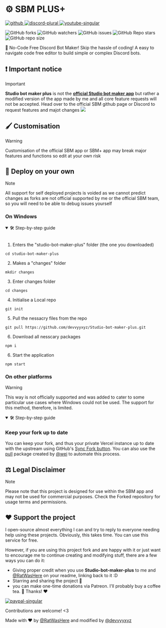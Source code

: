 # ⚙️ SBM PLUS+

<a href="https://github.com/RatWasHere/Studio-Bot-Maker" rel="noopener nofollow ugc">
<img src="https://wsrv.nl/?url=https%3A%2F%2Fcdn.jsdelivr.net%2Fnpm%2F%40intergrav%2Fdevins-badges%403%2Fassets%2Fcompact%2Favailable%2Fgithub_vector.svg&amp;n=-1" alt="github">
</a>

<a href="https://discord.gg/2Ss44CZdvv" rel="noopener nofollow ugc">
<img src="https://wsrv.nl/?url=https%3A%2F%2Fcdn.jsdelivr.net%2Fnpm%2F%40intergrav%2Fdevins-badges%403%2Fassets%2Fcompact%2Fsocial%2Fdiscord-plural_vector.svg&amp;n=-1" alt="discord-plural">
</a>

<a href="https://www.youtube.com/devvyyxyz?sub_confirmation=1" rel="noopener nofollow ugc">
<img src="https://wsrv.nl/?url=https%3A%2F%2Fcdn.jsdelivr.net%2Fnpm%2F%40intergrav%2Fdevins-badges%403%2Fassets%2Fcompact%2Fsocial%2Fyoutube-singular_vector.svg&amp;n=-1" alt="youtube-singular">
</a>

![GitHub forks](https://img.shields.io/github/forks/devvyyxyz/Studio-bot-maker-plus)
![GitHub watchers](https://img.shields.io/github/watchers/devvyyxyz/Studio-bot-maker-plus)
![GitHub issues](https://img.shields.io/github/issues-raw/devvyyxyz/Studio-bot-maker-plus)
![GitHub Repo stars](https://img.shields.io/github/stars/devvyyxyz/Studio-bot-maker-plus)
![GitHub repo size](https://img.shields.io/github/repo-size/devvyyxyz/Studio-bot-maker-plus)




🐛 No-Code Free Discord Bot Maker!
Skip the hassle of coding! A easy to navigate code free editor to build simple or complex Discord bots.

## ❗ Important notice
> [!IMPORTANT]
> **Studio bot maker plus** is not the [**official Studio bot maker app**](https://github.com/RatWasHere/Studio-Bot-Maker) but rather a modified version of the app made by me and all core feature requests will not be accepted. Head over to the official SBM github page or Discord to request features and majot changes
![](https://user-images.githubusercontent.com/100881234/259800754-871bf50f-fb8a-44c8-bda2-ac8523f8b87a.png)


## 🖌️ Customisation
> [!WARNING]
> Customisation of the official SBM app or SBM+ app may break major features and functions so edit at your own risk

## 🔨 Deploy on your own
> [!NOTE]
> All support for self deployed projects is voided as we cannot predict changes as forks are not official supported by me or the official SBM team, so you will need to be able to debug issues yourself
### On Windows

<details open>
<summary>🛠️ Step-by-step guide</summary>
  <br>
  
  1. Enters the "studio-bot-maker-plus" folder (the one you downloaded)
  ```
  cd studio-bot-maker-plus
  ```
  
  2. Makes a "changes" folder
  ```
  mkdir changes
  ```

  3. Enter changes folder
  ```
  cd changes
  ```

  4. Initialise a Local repo
  ```
  git init
  ```

  5. Pull the nessacry files from the repo
  ```
  git pull https://github.com/devvyyxyz/Studio-bot-maker-plus.git
  ```

  6. Download all nesscary packages
  ```
  npm i
  ```

  6. Start the application
  ```
  npm start
  ```
</details>

### On other platforms
> [!WARNING]
> This way is not officially supported and was added to cater to some particular use cases where Windows could not be used. The support for this method, therefore, is limited.

<details open>
<summary>🛠️ Step-by-step guide</summary>
</details>

### Keep your fork up to date
You can keep your fork, and thus your private Vercel instance up to date with the upstream using GitHub's [Sync Fork button](https://docs.github.com/en/pull-requests/collaborating-with-pull-requests/working-with-forks/syncing-a-fork). You can also use the [pull](https://github.com/wei/pull) package created by [@wei](https://github.com/wei) to automate this process.


## ⚖️ Legal Disclaimer
> [!NOTE]
> Please note that this project is designed for use within the SBM app and may not be used for commercial purposes. Check the Forked repository for usage terms and permissions.

## ♥️ Support the project 
I open-source almost everything I can and try to reply to everyone needing help using these projects. Obviously, this takes time. You can use this service for free.

However, if you are using this project fork and are happy with it or just want to encourage me to continue creating and modifying stuff, there are a few ways you can do it:

- Giving proper credit when you use **Studio-bot-maker-plus** to me and [@RatWasHere](https://github.com/RatWasHere) on your readme, linking back to it :D
- Starring and sharing the project 🚀
- you can make one-time donations via Patreon. I'll probably buy a coffee tea. 🍵
Thanks! ❤️

<a href="https://www.patreon.com/devvyyxyz" rel="noopener nofollow ugc">
<img src="https://wsrv.nl/?url=https%3A%2F%2Fcdn.jsdelivr.net%2Fnpm%2F%40intergrav%2Fdevins-badges%403%2Fassets%2Fcompact%2Fdonate%2Fpatreon-singular_vector.svg&amp;n=-1" alt="paypal-singular">
</a>




Contributions are welcome! <3

Made with ❤️ by [@RatWasHere](https://github.com/RatWasHere) and modified by [@devvyyxyz](https://github.com/devvyyxyz)
